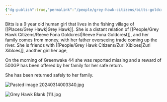 ```yaml
---
{"dg-publish":true,"permalink":"/people/grey-hawk-citizens/bitts-goldcrest/"}
---
```


Bitts is a 9 year old human girl that lives in the fishing village of [[Places/Grey Hawk\|Grey Hawk]].  She is a distant relation of [[People/Grey Hawk Citizens/Reeve Fona Goldcrest\|Reeve Fona Goldcrest]], and her family comes from money, with her father overseeing trade coming up the river.  She is friends with [[People/Grey Hawk Citizens/Zuri Xibloes\|Zuri Xibloes]], another girl her age, 

On the morning of Greenwake 44 she was reported missing and a reward of 500GP has been offered by her family for her safe return.  

She has been returned safely to her family.  

![Pasted image 20240314003340.jpg](/img/user/Z_Attachments/Pasted%20image%2020240314003340.jpg)

![Grey Hawk Blank (11).jpg](/img/user/Z_Attachments/Grey%20Hawk%20Blank%20(11).jpg)